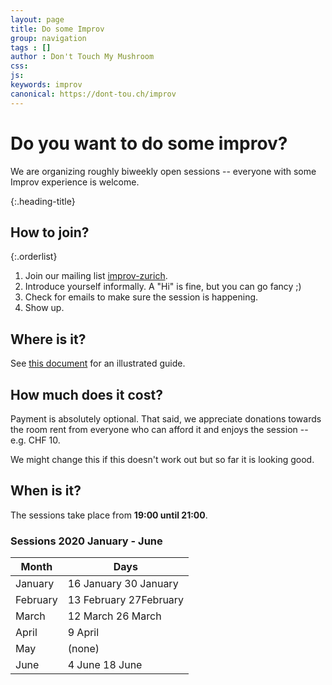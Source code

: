 ```yaml
---
layout: page
title: Do some Improv
group: navigation
tags : []
author : Don't Touch My Mushroom
css:
js:
keywords: improv
canonical: https://dont-tou.ch/improv
---
```


# Do you want to do some improv?

We are organizing roughly biweekly open sessions -- everyone with some Improv
experience is welcome.

{:.heading-title}
## How to join?

{:.orderlist}
1. Join our mailing list
  [improv-zurich](https://groups.google.com/forum/#!forum/improv-zurich/join).
1. Introduce yourself informally. A "Hi" is fine, but you can go fancy ;)
1. Check for emails to make sure the session is happening.
1. Show up.

## Where is it?

See [this
document](https://docs.google.com/document/d/1TjFeCMlUWh2jRm9GhoPKZgfebrwNkwBnoqoO1Poz_W8/edit?usp=sharing)
for an illustrated guide.

## How much does it cost?

Payment is absolutely optional. That said, we appreciate
donations towards the room rent from everyone who can afford it and enjoys the
session -- e.g. CHF 10.

We might change this if this doesn't work out but so far it is looking good.

## When is it?

The sessions take place from **19:00 until 21:00**.

### Sessions 2020 January - June

| Month   | Days   |
|---------|--------|
|January   |16 January 30 January |
|February  |13 February 27February |
|March 	  |12 March 26 March |
|April 	  |9 April |
|May 	  | (none) |
|June	  |4 June 18 June |

